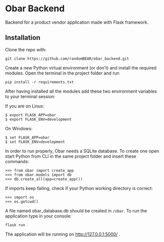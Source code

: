 # Obar Backend

Backend for a product vendor application made with Flask framework. 

## Installation

Clone the repo with:
```
git clone https://github.com/randomBEAR/obar_backend.git
```
Create a new Python virtual environment (or don't) 
and install the required modules. Open the terminal in the project folder and run
```
pip install -r requirements.txt
```

After having installed all the modules add these two environment variables 
to your terminal session:

If you are on Linux:
```
$ export FLASK_APP=obar
$ export FLASK_ENV=development
```
On Windows:
```
$ set FLASK_APP=obar
$ set FLASK_ENV=development
```
In order to run properly, Obar needs a SQLite database. To create one open start 
Python from CLI in the same project folder and insert these commands:
```
>>> from obar import create_app
>>> from obar.models import db
>>> db.create_all(app=create_app())
```
If imports keep failing, check if your Python working directory is correct:
```
>>> import os
>>> os.getcwd()
```
A file named obar_database.db should be created in `/obar`. To run the application 
type in your console:
```
flask run
```
The application will be running on http://127.0.0.1:5000/ .
